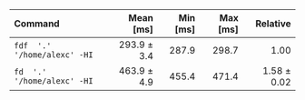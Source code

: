 | Command | Mean [ms] | Min [ms] | Max [ms] | Relative |
|:---|---:|---:|---:|---:|
| `fdf  '.' '/home/alexc' -HI` | 293.9 ± 3.4 | 287.9 | 298.7 | 1.00 |
| `fd  '.' '/home/alexc' -HI` | 463.9 ± 4.9 | 455.4 | 471.4 | 1.58 ± 0.02 |
